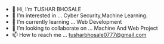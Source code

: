 - 👋 Hi, I’m TUSHAR BHOSALE
- 👀 I’m interested in ... Cyber Security,Machine Learning.
- 🌱 I’m currently learning ... Web Development
- 💞️ I’m looking to collaborate on ... Machine And Web Project
- 📫 How to reach me ... tusharbhosale0777@gmail.com

<!---
Tusharbhosalehub/Tusharbhosalehub is a ✨ special ✨ repository because its `README.md` (this file) appears on your GitHub profile.
You can click the Preview link to take a look at your changes.
--->

